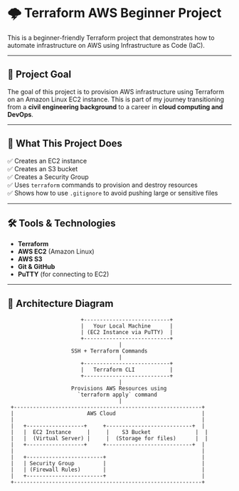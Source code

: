 # 🌩️ Terraform AWS Beginner Project

This is a beginner-friendly Terraform project that demonstrates how to automate infrastructure on AWS using Infrastructure as Code (IaC).

---

## 🚀 Project Goal

The goal of this project is to provision AWS infrastructure using Terraform on an Amazon Linux EC2 instance. This is part of my journey transitioning from a **civil engineering background** to a career in **cloud computing and DevOps**.

---

## 📌 What This Project Does

✅ Creates an EC2 instance  
✅ Creates an S3 bucket  
✅ Creates a Security Group  
✅ Uses `terraform` commands to provision and destroy resources  
✅ Shows how to use `.gitignore` to avoid pushing large or sensitive files

---

## 🛠️ Tools & Technologies

- **Terraform**  
- **AWS EC2** (Amazon Linux)  
- **AWS S3**  
- **Git & GitHub**  
- **PuTTY** (for connecting to EC2)  

---

## 🧱 Architecture Diagram

                           +---------------------------+
                           |   Your Local Machine      |
                           | (EC2 Instance via PuTTY)  |
                           +---------------------------+
                                       |
                        SSH + Terraform Commands
                                       |
                           +---------------------------+
                           |   Terraform CLI           |
                           +---------------------------+
                                       |
                        Provisions AWS Resources using
                          `terraform apply` command
                                       |
     +-----------------------------------------------------------+
     |                       AWS Cloud                           |
     |                                                           |
     |   +------------------+     +---------------------------+  |
     |   |  EC2 Instance     |     |    S3 Bucket              |  |
     |   |  (Virtual Server) |     |  (Storage for files)      |  |
     |   +------------------+     +---------------------------+  |
     |                                                           |
     |   +------------------------+                              |
     |   | Security Group         |                              |
     |   | (Firewall Rules)       |                              |
     |   +------------------------+                              |
     +-----------------------------------------------------------+

